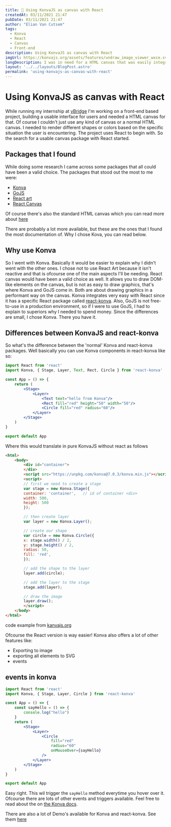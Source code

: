 ```yaml
---
title: 💄 Using KonvaJS as canvas with React
createdAt: 03/11/2021 21:47 
pubDate: 03/11/2021 21:47 
author: "Elian Van Cutsem"
tags:
  - Konva
  - React
  - Canvas
  - Front-end
description: Using KonvaJS as canvas with React
imgUrl: https://konvajs.org/assets/features/undraw_image_viewer_wxce.svg
longDescription: I was in need for a HTML canvas that was easily integratable with React or JavaScript, then I found Konva
layout: '../../layouts/BlogPost.astro'
permalink: 'using-konvajs-as-canvas-with-react'
---
```


# Using KonvaJS as canvas with React

While running my internship at [vBridge](<https://www.vbridge.eu>) I'm working on a front-end based project, building a usable interface for users and needed a HTML canvas for that. Of course I couldn't just use any kind of canvas or a normal HTML canvas. I needed to render different shapes or colors based on the specific situation the user is encountering. The project uses React to begin with. So the search for a usable canvas package with React started.

## Packages that I found

While doing some research I came across some packages that all could have been a valid choice. The packages that stood out the most to me were:

- [Konva](<https://konvajs.org>)
- [GoJS](<https://gojs.net>)
- [React art](<https://github.com/reactjs/react-art>)
- [React Canvas](<https://github.com/Flipboard/react-canvas>)

Of course there's also the standard HTML canvas which you can read more about [here](<https://developer.mozilla.org/en-US/docs/Web/API/Canvas_API>)

There are probably a lot more available, but these are the ones that I found the most documentation of. Why I chose Kova, you can read below.

## Why use Konva

So I went with Konva. Basically it would be easier to explain why I didn't went with the other ones. I chose not to use React Art because it isn't reactive and that is ofcourse one of the main aspects I'll be needing. React canvas would have been a valid choice as well. It allows you to draw DOM-like elements on the canvas, but is not as easy to draw graphics, that's where Konva and GoJS come in. Both are about drawing graphics in a performant way on the canvas. Konva integrates very easy with React since it has a specific React package called [react-konva](<https://konvajs.org/docs/react/index.html>). Also, GoJS is not free-to-use in a production environment, so if I were to use GoJS, I had to explain to superiors why I needed to spend money. Since the differences are small, I chose Konva. There you have it.

## Differences between KonvaJS and react-konva

So what's the difference between the 'normal' Konva and react-konva packages. Well basically you can use Konva components in react-konva like so:

```jsx
import React from 'react'
import Konva, { Stage, Layer, Text, Rect, Circle } from 'react-konva'

const App = () => {
    return (
        <Stage>
            <Layer>
                <Text text="hello from Konva"/>
                <Rect fill="red" height="50" width="50"/>
                <Circle fill="red" radius="60"/>
            </Layer>
        </Stage>
    )
}

export default App
```

Where this would translate in pure KonvaJS without react as follows

```html
<html>
    <body>
        <div id="container">
        </div>
        <script src="https://unpkg.com/konva@7.0.3/konva.min.js"></script>
        <script>
        // first we need to create a stage
        var stage = new Konva.Stage({
        container: 'container',   // id of container <div>
        width: 500,
        height: 500
        });

        // then create layer
        var layer = new Konva.Layer();

        // create our shape
        var circle = new Konva.Circle({
        x: stage.width() / 2,
        y: stage.height() / 2,
        radius: 50,
        fill: 'red',
        });

        // add the shape to the layer
        layer.add(circle);

        // add the layer to the stage
        stage.add(layer);

        // draw the image
        layer.draw();
        </script>
    </body>
</html>
```

code example from [kanvajs.org](<https://konvajs.org/docs/overview.html>)

Ofcourse the React version is way easier! Konva also offers a lot of other features like:

- Exporting to image
- exporting all elements to SVG
- events

## events in konva

```jsx
import React from 'react'
import Konva, { Stage, Layer, Circle } from 'react-konva'

const App = () => {
    const sayHello = () => {
        console.log("hello")
    }
    return (
        <Stage>
            <Layer>
                <Circle
                    fill="red"
                    radius="60"
                    onMouseOver={sayHello}
                />
            </Layer>
        </Stage>
    )
}

export default App
```

Easy right. This wil trigger the `sayHello` method everytime you hover over it. Ofcourse there are lots of other events and triggers available. Feel free to read about the on [the Konva docs](<https://konvajs.org/docs/react/index.html>).

There are also a lot of Demo's available for Konva and react-konva. See them [here](<https://konvajs.org/docs/sandbox/index.html>)
